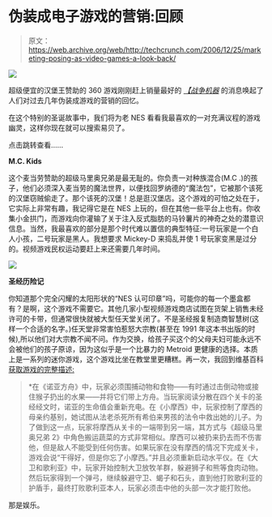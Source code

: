 # 伪装成电子游戏的营销:回顾

> 原文：<https://web.archive.org/web/http://techcrunch.com/2006/12/25/marketing-posing-as-video-games-a-look-back/>

![](img/bba96966408dfcf257e39ce399d0f58a.png)

超级便宜的汉堡王赞助的 360 游戏刚刚赶上销量最好的 [*【战争机器*](https://web.archive.org/web/20150906215542/http://crunchgear.com/2006/12/23/burger-king-games-match-gears-of-war-sales/) 的消息唤起了人们对过去几年伪装成游戏的营销的回忆。

在这个特别的圣诞故事中，我们将为老 NES 看看我最喜欢的一对充满议程的游戏幽灵，这样你现在就可以搜索易贝了。

点击跳转查看……

**M.C. Kids**

这个麦当劳赞助的超级马里奥兄弟是最无耻的。你负责一对种族混合(M.C .)的孩子，他们必须深入麦当劳的魔法世界，以便找回罗纳德的“魔法包”，它被那个该死的汉堡窃贼偷走了。那个该死的汉堡！总是逛汉堡店。这个游戏的可怕之处在于，它实际上非常有趣，我记得它是在 NES 上玩的，但在其他一些平台上也有。你收集小金拱门，而游戏向你灌输了关于注入反式脂肪的马铃薯片的神奇之处的潜意识信息。当然，我最喜欢的部分是那个时代难以置信的典型特征:一号玩家是一个白人小孩，二号玩家是黑人。我想要求 Mickey-D 来捣乱并使 1 号玩家变黑是过分的。视频游戏民权运动要赶上来还需要几年时间。

![](img/9da2c619a3200f855b52bc96bc333562.png)

**圣经历险记**

你知道那个完全闪耀的太阳形状的“NES 认可印章”吗，可能你的每一个墨盒都有？是啊，这个游戏不需要它。其他几家小型视频游戏商店试图在货架上销售未经许可的卡带，但通常很快就被大型任天堂关闭了。不是圣经报复制造商智慧树(这样一个合适的名字。)任天堂非常害怕惹怒大宗教(甚至在 1991 年这本书出版的时候),所以他们对大宗教不闻不问。作为交换，给孩子买这个的父母夫妇可能永远不会被他们的孩子原谅，因为这似乎是一个比暴力的 Metroid 更健康的选择。本质上是一系列的迷你游戏，这个游戏比坐在教堂里更糟糕。再一次，我回到维基百科[获取游戏的完整描述:](https://web.archive.org/web/20150906215542/http://en.wikipedia.org/wiki/Bible_Adventures)

> *在《诺亚方舟》中，玩家必须围捕动物和食物——有时通过击倒动物或接住猴子扔出的水果——并将它们带上方舟。当玩家阅读分散在四个关卡的圣经经文时，诺亚的生命值会重新充电。在《小摩西》中，玩家控制了摩西的母亲约基别，她试图从法老杀死所有希伯来男孩的法令中救出她的儿子。为了做到这一点，玩家将摩西从关卡的一端带到另一端，其方式与《超级马里奥兄弟 2》中角色搬运蔬菜的方式非常相似。摩西可以被扔来扔去而不伤害他，但是敌人不能受到任何伤害。如果玩家在没有摩西的情况下完成关卡，游戏会说“干得好，但是你忘了小摩西。”并且必须重新启动水平仪。在《大卫和歌利亚》中，玩家开始控制大卫放牧羊群，躲避狮子和熊等食肉动物。然后玩家得到一个弹弓，继续躲避守卫、蝎子和石头，直到他打败歌利亚的护盾手，最终打败歌利亚本人，玩家必须击中他的头部一次才能打败他。

那是娱乐。